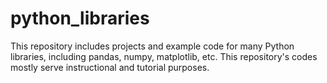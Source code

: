 # python_libraries
This repository includes projects and example code for many Python libraries, including pandas, numpy, matplotlib, etc. This repository's codes mostly serve instructional and tutorial purposes.
